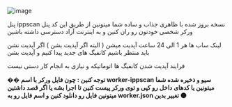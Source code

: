 ![image](https://github.com/user-attachments/assets/08222760-0a38-4627-9d80-2ae3450d9c04)

پنل ippscan نسخه بروز شده با ظاهری جذاب و ساده
شما میتونین از طریق این کد پنل ورکر شخصی خودتون رو ران کنین و به اینترنت آزاد دسترسی داشته باشین

لینک ساب ها هر 1 الی 24 ساعت آپدیت میشن ( البته اگر آپدیت بشن ) اگر آپدیت نشن باید منتظر باشیم کانفیگ های جدید پیدا کنیم و آپدیت بشن

فرایند آپدیت شدن کانفیگ ها اتوماتیکه و نیازی به انجام کار دستی نیست

�**� توجه کنین : چون فایل ورکر با اسم worker-ippscan سیو و ذخیره شده شما میتونین یا کدهای داخل رو کپی و توی ورکر پیست کنین تا اجرا بشه یا اگر قصد داشتین میتونین فایل رو دانلود کنین و اسم فایل رو به worker.json تغییر بدین 🟠**
